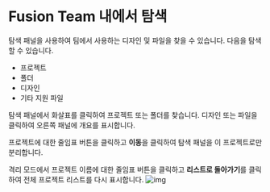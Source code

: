 # Fusion Team 내에서 탐색
탐색 패널을 사용하여 팀에서 사용하는 디자인 및 파일을 찾을 수 있습니다. 다음을 탐색할 수 있습니다.

* 프로젝트
* 폴더
* 디자인
* 기타 지원 파일

탐색 패널에서 화살표를 클릭하여 프로젝트 또는 폴더를 찾습니다. 디자인 또는 파일을 클릭하여 오른쪽 패널에 개요를 표시합니다.

프로젝트에 대한 줄임표 버튼을 클릭하고 **이동**을 클릭하여 탐색 패널을 이 프로젝트로만 분리합니다.

격리 모드에서 프로젝트 이름에 대한 줄임표 버튼을 클릭하고 **리스트로 돌아가기**를 클릭하여 전체 프로젝트 리스트를 다시 표시합니다.
![img](https://help.autodesk.com/cloudhelp/KOR/Fusion-Import/images/ft-navigation-isolation.gif)
